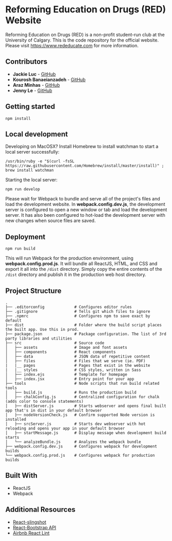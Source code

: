 # Reforming Education on Drugs (RED) Website

Reforming Education on Drugs (RED) is a non-profit student-run club at the University of Calgary. This is the code repository for the official website. Please visit https://www.rededucate.com for more information.

## Contributors

* **Jackie Luc** - [GitHub](https://github.com/jackieluc)
* **Kourosh Banaeianzadeh** - [GitHub](https://github.com/Kouroshb26)
* **Araz Minhas** - [GitHub](https://github.com/arazzz)
* **Jenny Le** - [GitHub](https://github.com/Jennykuma)


## Getting started

```
npm install
```

## Local development

Developing on MacOSX? Install Homebrew to install watchman to start a local server successfully:  
```
/usr/bin/ruby -e "$(curl -fsSL https://raw.githubusercontent.com/Homebrew/install/master/install)" ; brew install watchman
```

Starting the local server:  
```
npm run develop
```

Please wait for Webpack to bundle and serve all of the project's files and load the development website. In **webpack.config.dev.js**, the development server is configured to open a new window or tab and load the development server. It has also been configured to hot-load the development server with new changes when source files are saved.

## Deployment

```
npm run build
```

This will run Webpack for the production environment, using **webpack.config.prod.js**. It will bundle all ReactJS, HTML, and CSS and export it all into the ``/dist`` directory. Simply copy the entire contents of the ``/dist`` directory and publish it in the production web host directory.


## Project Structure

```
.
├── .editorconfig             # Configures editor rules
├── .gitignore                # Tells git which files to ignore
├── .npmrc                    # Configures npm to save exact by default
├── dist                      # Folder where the build script places the built app. Use this in prod.
├── package.json              # Package configuration. The list of 3rd party libraries and utilities
├── src                       # Source code
│   ├── assets                # Image and font assets
│   ├── components            # React components
│   ├── data                  # JSON data of repetitive content
│   ├── files                 # Files that we serve (ie. PDF)
|   |__ pages                 # Pages that exist in the website
|   |__ styles                # CSS styles, written in Sass
│   ├── index.ejs             # Template for homepage
│   ├── index.jsx             # Entry point for your app
├── tools                     # Node scripts that run build related tools
│   ├── build.js              # Runs the production build
│   ├── chalkConfig.js        # Centralized configuration for chalk (adds color to console statements)
│   ├── distServer.js         # Starts webserver and opens final built app that's in dist in your default browser
│   ├── nodeVersionCheck.js   # Confirm supported Node version is installed
│   ├── srcServer.js          # Starts dev webserver with hot reloading and opens your app in your default browser
│   ├── startMessage.js       # Display message when development build starts
│   └── analyzeBundle.js      # Analyzes the webpack bundle
├── webpack.config.dev.js     # Configures webpack for development builds
└── webpack.config.prod.js    # Configures webpack for production builds
```

## Built With

* ReactJS
* Webpack


## Additional Resources

* [React-slingshot](https://github.com/coryhouse/react-slingshot)
* [React-Bootstrap API](https://react-bootstrap.github.io/introduction.html)
* [Airbnb React Lint](https://github.com/airbnb/javascript/tree/master/react)
